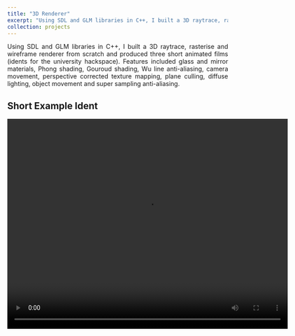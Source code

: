 ```yaml
---
title: "3D Renderer"
excerpt: "Using SDL and GLM libraries in C++, I built a 3D raytrace, rasterise and wireframe renderer from scratch and produced three short animated films (idents for the university hackspace). Features included glass and mirror materials, Phong shading, Gouroud shading, Wu line anti-aliasing, camera movement, perspective corrected texture mapping, plane culling, diffuse lighting, object movement and super sampling anti-aliasing.<br/><img src='/images/projects/3d_renderer/cornell_box.png'>"
collection: projects
---
```


<div style="text-align: justify">
Using SDL and GLM libraries in C++, I built a 3D raytrace, rasterise and wireframe renderer from scratch and produced three short animated films (idents for the university hackspace). Features included glass and mirror materials, Phong shading, Gouroud shading, Wu line anti-aliasing, camera movement, perspective corrected texture mapping, plane culling, diffuse lighting, object movement and super sampling anti-aliasing.
</div>

## Short Example Ident
<video width="640" height="480" controls="controls">
<source src="/images/projects/3d_renderer/raytrace.mp4" type="video/mp4">
</video>
